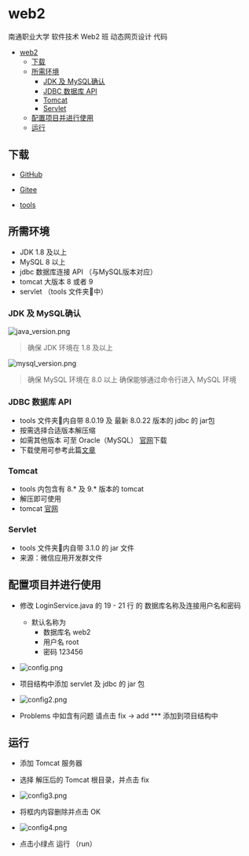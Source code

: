 # web2

南通职业大学 软件技术 Web2 班 动态网页设计 代码



- [web2](#web2)
  * [下载](#下载)
  * [所需环境](#所需环境)
    + [JDK 及 MySQL确认](#jdk-及-mysql确认)
    + [JDBC 数据库 API](#jdbc-数据库-api)
    + [Tomcat](#tomcat)
    + [Servlet](#servlet)
  * [配置项目并进行使用](#配置项目并进行使用)
  * [运行](#运行)




## 下载

- [GitHub](https://github.com/runlin-wang/study_jsp/releases)
- [Gitee](https://gitee.com/runlin_wang/study_jsp/releases/)

- [tools](https://cloud.189.cn/t/bIVfiyIBNFZf)



## 所需环境

- JDK 1.8 及以上
- MySQL 8 以上
- jdbc  数据库连接 API （与MySQL版本对应）
- tomcat 大版本 8 或者 9 
- servlet   （tools 文件夹📂中）



### JDK 及 MySQL确认

![java_version.png](https://i.loli.net/2020/10/23/2dhTOLVwC4B7Hkx.png)

>  确保 JDK 环境在 1.8 及以上

![mysql_version.png](https://i.loli.net/2020/10/23/hlwATnIj6Q3RbaC.png)

> 确保 MySQL 环境在 8.0 以上 确保能够通过命令行进入 MySQL 环境



### JDBC 数据库 API

- tools 文件夹📂内自带 8.0.19 及 最新 8.0.22 版本的 jdbc 的 jar包
- 按需选择合适版本解压缩
- 如需其他版本 可至 Oracle（MySQL） [官网](https://dev.mysql.com/downloads/connector/j/)下载
- 下载使用可参考此篇[文章](https://www.cnblogs.com/NyanKoSenSei/p/11510438.html)



### Tomcat

- tools 内包含有 8.* 及 9.* 版本的 tomcat 
- 解压即可使用
- tomcat [官网](https://tomcat.apache.org/index.html)



### Servlet

- tools 文件夹📂内自带 3.1.0 的 jar 文件
- 来源：微信应用开发群文件



## 配置项目并进行使用

- 修改 LoginService.java 的 19 - 21 行 的 数据库名称及连接用户名和密码
  - 默认名称为
    - 数据库名 web2
    - 用户名     root
    - 密码        123456
    

- ![config.png](https://i.loli.net/2020/10/23/Q1X4GV6lu3PxiJj.png)



- 项目结构中添加 servlet 及 jdbc 的 jar 包
- ![config2.png](https://i.loli.net/2020/10/23/GfFAPajKMhHwLVr.png)

- Problems 中如含有问题 请点击 fix -> add *** 添加到项目结构中

## 运行

- 添加 Tomcat 服务器
- 选择 解压后的 Tomcat 根目录，并点击 fix
- ![config3.png](https://i.loli.net/2020/10/23/dioR8ymYZ4kTPeh.png)

- 将框内内容删除并点击 OK
- ![config4.png](https://i.loli.net/2020/10/23/7YyCozZxgqufWNS.png)
- 点击小绿点 运行 （run）